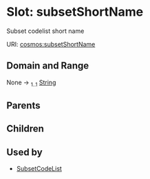 
# Slot: subsetShortName


Subset codelist short name

URI: [cosmos:subsetShortName](https://www.cdisc.org/cosmos/1-0subsetShortName)


## Domain and Range

None &#8594;  <sub>1..1</sub> [String](types/String.md)

## Parents


## Children


## Used by

 * [SubsetCodeList](SubsetCodeList.md)
